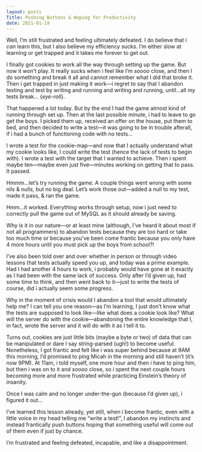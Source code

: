 ```yaml
---
layout: posts
Title: Pushing Buttons & Hoping for Productivity
date: 2021-01-19
---
```


Well, I’m still frustrated and feeling ultimately defeated.  I do believe that i *can* learn this, but I also believe my efficiency sucks.  I’m either slow at learning or get trapped and it takes me forever to get out.  

I finally got cookies to work all the way through setting up the game.  But now it won’t play.  It really sucks when i feel like I’m *soooo* close, and then I do something and break it all and cannot remember what I did that broke it.  Then i get trapped in just making it work—i regret to say that I abandon testing and test by writing and running and writing and running, until...all my tests break… {*eye-roll*}.  

That happened a lot today.  But by the end I had the game almost kind of running through set up.  Then at the last possible minute, i had to leave to go get the boys.  I picked them up, received an offer on the house, put them to bed, and then decided to write a test—it was going to be in trouble afterall, if i had a bunch of functioning code with no tests…

I wrote a test for the cookie-map—and now that I actually understand what my cookie looks like, I could write the test (hence the lack of tests to begin with).  I wrote a test with the target that I wanted to achieve.  Then i spent maybe ten—maybe even just five—minutes working on getting that to pass.  It passed.

Hmmm...let’s try running the game.  A couple things went wrong with some nils & nulls, but no big deal.  Let’s work those out—added a null to my test, made it pass, & ran the game.  

Hmm...it worked.  Everything works through setup, now i just need to correctly pull the game out of MySQL as it should already be saving.

Why is it in our nature—or at least mine (although, I’ve heard it about most if not all programmers) to abandon tests because they are too hard or take too much time or because you’ve been come frantic because you only have 4 more hours until you must pick up the boys from school?!  

I’ve also been told over and over whether in person or through video lessons that tests actually speed you up, and today was a prime example.  Had I had another 4 hours to work, i probably would have gone at it exactly as I had been with the same lack of success.  Only after I’d given up, had some time to think, and then went back to it—just to write the tests of course, did i actually seem some progress.   

Why in the moment of crisis would I abandon a tool that would ultimately help me?  I can tell you one reason—as I’m learning, I just don’t know what the tests are supposed to look like—like what does a cookie look like?  What will the server do with the cookie—abandoning the entire knowledge that I, in fact, wrote the server and it will do with it as I tell it to.  

Turns out, cookies are just little bits (maybe a byte or two) of data that can be manipulated or dare I say string-parsed (ugh!) to become useful.  Nonetheless, I got frantic and felt like i was super behind because at 9AM this morning, I’d promised to ping Micah in the morning and still haven’t (it’s now 9PM).  At 11am, i told myself, one more hour and then i have to ping him, but then i was on to it and *soooo* close, so i spent the next couple hours becoming more and more frustrated while practicing Einstein’s theory of insanity.  

Once I was calm and no longer under-the-gun (because I’d given up), i figured it out…

I’ve learned this lesson already, yet still, when i become frantic, even with a little voice in my head telling me “write a test!”, I abandon my instincts and instead frantically push buttons hoping that something useful will come out of them even if just by chance.  

I’m frustrated and feeling defeated, incapable, and like a disappointment.  


